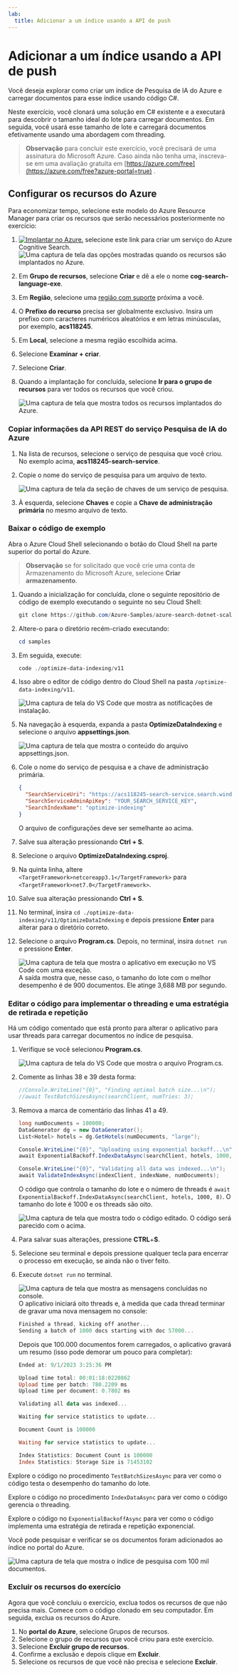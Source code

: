 ```yaml
---
lab:
  title: Adicionar a um índice usando a API de push
---
```


# Adicionar a um índice usando a API de push

Você deseja explorar como criar um índice de Pesquisa de IA do Azure e carregar documentos para esse índice usando código C#.

Neste exercício, você clonará uma solução em C# existente e a executará para descobrir o tamanho ideal do lote para carregar documentos. Em seguida, você usará esse tamanho de lote e carregará documentos efetivamente usando uma abordagem com threading.

> **Observação** para concluir este exercício, você precisará de uma assinatura do Microsoft Azure. Caso ainda não tenha uma, inscreva-se em uma avaliação gratuita em [https://azure.com/free](https://azure.com/free?azure-portal=true) .

## Configurar os recursos do Azure

Para economizar tempo, selecione este modelo do Azure Resource Manager para criar os recursos que serão necessários posteriormente no exercício:

1. [![Implantar no Azure.](../media/07-media/deploy-azure.svg)](https://portal.azure.com/#create/Microsoft.Template/uri/https%3A%2F%2Fraw.githubusercontent.com%2FMicrosoftLearning%2Fmslearn-doc-intelligence%2Fmain%2Fcognitive-search%2Fazuredeploy.json) selecione este link para criar um serviço do Azure Cognitive Search.
    ![Uma captura de tela das opções mostradas quando os recursos são implantados no Azure.](../media/07-media/deploy-azure-resources.png)
1. Em **Grupo de recursos**, selecione **Criar** e dê a ele o nome **cog-search-language-exe**.
1. Em **Região**, selecione uma [região com suporte](/azure/ai-services/language-service/custom-text-classification/service-limits#regional-availability) próxima a você.
1. O **Prefixo do recurso** precisa ser globalmente exclusivo. Insira um prefixo com caracteres numéricos aleatórios e em letras minúsculas, por exemplo, **acs118245**.
1. Em **Local**, selecione a mesma região escolhida acima.
1. Selecione **Examinar + criar**.
1. Selecione **Criar**.
1. Quando a implantação for concluída, selecione **Ir para o grupo de recursos** para ver todos os recursos que você criou.

    ![Uma captura de tela que mostra todos os recursos implantados do Azure.](../media/07-media/azure-resources-created.png)

### Copiar informações da API REST do serviço Pesquisa de IA do Azure

1. Na lista de recursos, selecione o serviço de pesquisa que você criou. No exemplo acima, **acs118245-search-service**.
1. Copie o nome do serviço de pesquisa para um arquivo de texto.

    ![Uma captura de tela da seção de chaves de um serviço de pesquisa.](../media/07-media/search-api-keys-exercise-version.png)
1. À esquerda, selecione **Chaves** e copie a **Chave de administração primária** no mesmo arquivo de texto.

### Baixar o código de exemplo

Abra o Azure Cloud Shell selecionando o botão do Cloud Shell na parte superior do portal do Azure.
> **Observação** se for solicitado que você crie uma conta de Armazenamento do Microsoft Azure, selecione **Criar armazenamento**.

1. Quando a inicialização for concluída, clone o seguinte repositório de código de exemplo executando o seguinte no seu Cloud Shell:

    ```powershell
    git clone https://github.com/Azure-Samples/azure-search-dotnet-scale.git samples
    ```

1. Altere-o para o diretório recém-criado executando:

    ```powershell
    cd samples
    ```

1. Em seguida, execute:

    ```powershell
    code ./optimize-data-indexing/v11
    ```

1. Isso abre o editor de código dentro do Cloud Shell na pasta `/optimize-data-indexing/v11`.

    ![Uma captura de tela do VS Code que mostra as notificações de instalação.](../media/07-media/setup-visual-studio-code-solution.png)
1. Na navegação à esquerda, expanda a pasta **OptimizeDataIndexing** e selecione o arquivo **appsettings.json**.

    ![Uma captura de tela que mostra o conteúdo do arquivo appsettings.json.](../media/07-media/update-app-settings.png)
1. Cole o nome do serviço de pesquisa e a chave de administração primária.

    ```json
    {
      "SearchServiceUri": "https://acs118245-search-service.search.windows.net",
      "SearchServiceAdminApiKey": "YOUR_SEARCH_SERVICE_KEY",
      "SearchIndexName": "optimize-indexing"
    }
    ```

    O arquivo de configurações deve ser semelhante ao acima.
1. Salve sua alteração pressionando **Ctrl + S**.
1. Selecione o arquivo **OptimizeDataIndexing.csproj**. <!-- Added this and the next two steps in case we can't update the file in the repo that holds these (seems to be separate from the other labs)-->
1. Na quinta linha, altere `<TargetFramework>netcoreapp3.1</TargetFramework>` para `<TargetFramework>net7.0</TargetFramework>`. <!--- can be removed if no longer needed based on the above-->
1. Salve sua alteração pressionando **Ctrl + S**.<!--- can be removed if no longer needed based on the above-->
1. No terminal, insira `cd ./optimize-data-indexing/v11/OptimizeDataIndexing` e depois pressione **Enter** para alterar para o diretório correto.
1. Selecione o arquivo **Program.cs**. Depois, no terminal, insira `dotnet run` e pressione **Enter**.

    ![Uma captura de tela que mostra o aplicativo em execução no VS Code com uma exceção.](../media/07-media/debug-application.png)
A saída mostra que, nesse caso, o tamanho do lote com o melhor desempenho é de 900 documentos. Ele atinge 3,688 MB por segundo.

### Editar o código para implementar o threading e uma estratégia de retirada e repetição

Há um código comentado que está pronto para alterar o aplicativo para usar threads para carregar documentos no índice de pesquisa.

1. Verifique se você selecionou **Program.cs**.

    ![Uma captura de tela do VS Code que mostra o arquivo Program.cs.](../media/07-media/edit-program-code.png)
1. Comente as linhas 38 e 39 desta forma:

    ```csharp
    //Console.WriteLine("{0}", "Finding optimal batch size...\n");
    //await TestBatchSizesAsync(searchClient, numTries: 3);
    ```

1. Remova a marca de comentário das linhas 41 a 49.

    ```csharp
    long numDocuments = 100000;
    DataGenerator dg = new DataGenerator();
    List<Hotel> hotels = dg.GetHotels(numDocuments, "large");

    Console.WriteLine("{0}", "Uploading using exponential backoff...\n");
    await ExponentialBackoff.IndexDataAsync(searchClient, hotels, 1000, 8);

    Console.WriteLine("{0}", "Validating all data was indexed...\n");
    await ValidateIndexAsync(indexClient, indexName, numDocuments);
    ```

    O código que controla o tamanho do lote e o número de threads é `await ExponentialBackoff.IndexDataAsync(searchClient, hotels, 1000, 8)`. O tamanho do lote é 1000 e os threads são oito.

    ![Uma captura de tela que mostra todo o código editado.](../media/07-media/thread-code-ready.png)
    O código será parecido com o acima.

1. Para salvar suas alterações, pressione **CTRL**+**S**.
1. Selecione seu terminal e depois pressione qualquer tecla para encerrar o processo em execução, se ainda não o tiver feito.
1. Execute `dotnet run` no terminal.

    ![Uma captura de tela que mostra as mensagens concluídas no console.](../media/07-media/upload-hundred-thousand-documents.png)
    O aplicativo iniciará oito threads e, à medida que cada thread terminar de gravar uma nova mensagem no console:

    ```powershell
    Finished a thread, kicking off another...
    Sending a batch of 1000 docs starting with doc 57000...
    ```

    Depois que 100.000 documentos forem carregados, o aplicativo gravará um resumo (isso pode demorar um pouco para completar):

    ```powershell
    Ended at: 9/1/2023 3:25:36 PM
    
    Upload time total: 00:01:18:0220862
    Upload time per batch: 780.2209 ms
    Upload time per document: 0.7802 ms
    
    Validating all data was indexed...
    
    Waiting for service statistics to update...
    
    Document Count is 100000
    
    Waiting for service statistics to update...
    
    Index Statistics: Document Count is 100000
    Index Statistics: Storage Size is 71453102
    
    ``````

Explore o código no procedimento `TestBatchSizesAsync` para ver como o código testa o desempenho do tamanho do lote.

Explore o código no procedimento `IndexDataAsync` para ver como o código gerencia o threading.

Explore o código no `ExponentialBackoffAsync` para ver como o código implementa uma estratégia de retirada e repetição exponencial.

Você pode pesquisar e verificar se os documentos foram adicionados ao índice no portal do Azure.

![Uma captura de tela que mostra o índice de pesquisa com 100 mil documentos.](../media/07-media/check-search-service-index.png)

### Excluir os recursos do exercício

Agora que você concluiu o exercício, exclua todos os recursos de que não precisa mais. Comece com o código clonado em seu computador. Em seguida, exclua os recursos do Azure.

1. No **portal do Azure**, selecione Grupos de recursos.
1. Selecione o grupo de recursos que você criou para este exercício.
1. Selecione **Excluir grupo de recursos**. 
1. Confirme a exclusão e depois clique em **Excluir**.
1. Selecione os recursos de que você não precisa e selecione **Excluir**.
